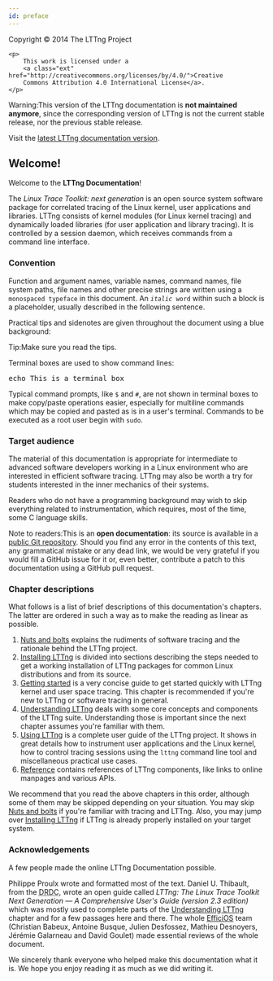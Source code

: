 ```yaml
---
id: preface
---
```


<div class="copyright">
    <p>
        Copyright © 2014 The LTTng Project
    </p>

    <p>
        This work is licensed under a
        <a class="ext" href="http://creativecommons.org/licenses/by/4.0/">Creative
        Commons Attribution 4.0 International License</a>.
    </p>
</div>

<div class="warn">
    <p>
        <span class="t">Warning:</span>This version of the LTTng documentation
        is <strong>not maintained anymore</strong>, since the corresponding
        version of LTTng is not the current stable release, nor the
        previous stable release.
    </p>
    <p>
        Visit the <a href="/docs">latest LTTng documentation version</a>.
    </p>
</div>


## Welcome!

Welcome to the **LTTng Documentation**!

The _Linux Trace Toolkit: next generation_
is an open source system software package for correlated tracing of the
Linux kernel, user applications and libraries. LTTng consists of kernel
modules (for Linux kernel tracing) and dynamically loaded libraries (for
user application and library tracing). It is controlled by a session
daemon, which receives commands from a command line interface.


### Convention

Function and argument names, variable names, command names,
file system paths, file names and other precise strings are written
using a <code>monospaced typeface</code> in this document. An
<code><em>italic</em> word</code> within such a block is a
placeholder, usually described in the following sentence.

Practical tips and sidenotes are given throughout the document using a
blue background:

<div class="tip">
<p><span class="t">Tip:</span>Make sure you read the tips.</p>
</div>

Terminal boxes are used to show command lines:

<pre class="term">
echo This is a terminal box
</pre>

Typical command prompts, like `$` and `#`, are not shown in terminal
boxes to make copy/paste operations easier, especially for multiline
commands which may be copied and pasted as is in a user's terminal.
Commands to be executed as a root user begin with `sudo`.


### Target audience

The material of this documentation is appropriate for intermediate to
advanced software developers working in a Linux environment who are
interested in efficient software tracing. LTTng may also be worth a
try for students interested in the inner mechanics of their systems.

Readers who do not have a programming background may wish to skip
everything related to instrumentation, which requires, most of the
time, some C language skills.

<div class="tip">
<p><span class="t">Note to readers:</span>This is an <strong>open
documentation</strong>: its source is available in a
<a class="ext" href="https://github.com/lttng/lttng-docs">public Git
repository</a>. Should you find any error in the contents of this text,
any grammatical mistake or any dead link, we would be very grateful if
you would fill a GitHub issue for it or, even better, contribute a patch
to this documentation using a GitHub pull request.</p>
</div>

### Chapter descriptions

What follows is a list of brief descriptions of this documentation's
chapters. The latter are ordered in such a way as to make the reading
as linear as possible.

  1. [Nuts and bolts](#doc-nuts-and-bolts) explains the
     rudiments of software tracing and the rationale behind the
     LTTng project.
  2. [Installing LTTng](#doc-installing-lttng) is divided into
     sections describing the steps needed to get a working installation
     of LTTng packages for common Linux distributions and from its
     source.
  3. [Getting started](#doc-getting-started) is a very concise guide to
     get started quickly with LTTng kernel and user space tracing. This
     chapter is recommended if you're new to LTTng or software tracing
     in general.
  4. [Understanding LTTng](#doc-understanding-lttng) deals with some
     core concepts and components of the LTTng suite. Understanding
     those is important since the next chapter assumes you're familiar
     with them.
  5. [Using LTTng](#doc-using-lttng) is a complete user guide of the
     LTTng project. It shows in great details how to instrument user
     applications and the Linux kernel, how to control tracing sessions
     using the `lttng` command line tool and miscellaneous practical use
     cases.
  6. [Reference](#doc-reference) contains references of LTTng components,
     like links to online manpages and various APIs.

We recommend that you read the above chapters in this order, although
some of them may be skipped depending on your situation. You may skip
[Nuts and bolts](#doc-nuts-and-bolts) if you're familiar with tracing
and LTTng. Also, you may jump over
[Installing LTTng](#doc-installing-lttng) if LTTng is already properly
installed on your target system.


### Acknowledgements

A few people made the online LTTng Documentation possible.

Philippe Proulx wrote and formatted most of the text.
Daniel U. Thibault, from the
<abbr title="Defence Research and Development Canada">DRDC</abbr>,
wrote an open guide called <em>LTTng: The Linux Trace Toolkit Next
Generation&nbsp;&mdash;&nbsp;A Comprehensive User's Guide (version 2.3
edition)</em> which was mostly used to complete parts of the
[Understanding LTTng](#doc-understanding-lttng) chapter and for a few
passages here and there.
The whole <a href="http://www.efficios.com/" class="ext">EfficiOS</a>
team (Christian Babeux, Antoine Busque, Julien Desfossez,
Mathieu Desnoyers, Jérémie Galarneau and David Goulet) made essential
reviews of the whole document.

We sincerely thank everyone who helped make this documentation what
it is. We hope you enjoy reading it as much as we did writing it.
